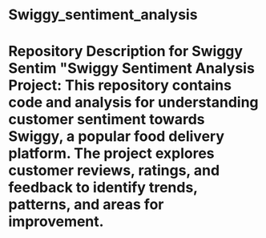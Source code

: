 # Swiggy_sentiment_analysis
# Repository Description for Swiggy Sentim "Swiggy Sentiment Analysis Project:  This repository contains code and analysis for understanding customer sentiment towards Swiggy, a popular food delivery platform. The project explores customer reviews, ratings, and feedback to identify trends, patterns, and areas for improvement.  
